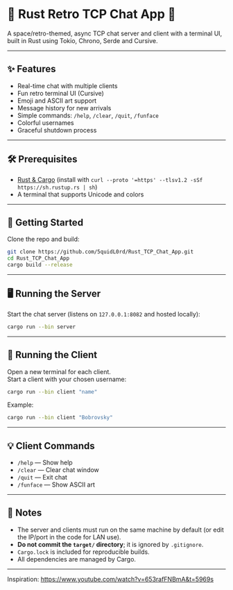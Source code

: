 # 🚀 Rust Retro TCP Chat App 🚀 

A space/retro-themed, async TCP chat server and client with a terminal UI, built in Rust using Tokio, Chrono, Serde and Cursive.

---

## ✨ Features

- Real-time chat with multiple clients
- Fun retro terminal UI (Cursive)
- Emoji and ASCII art support
- Message history for new arrivals
- Simple commands: `/help`, `/clear`, `/quit`, `/funface`
- Colorful usernames
- Graceful shutdown process 

---

## 🛠️ Prerequisites

- [Rust & Cargo](https://rustup.rs/) (install with `curl --proto '=https' --tlsv1.2 -sSf https://sh.rustup.rs | sh`)
- A terminal that supports Unicode and colors

---

## 🚦 Getting Started

Clone the repo and build:

```bash
git clone https://github.com/5quidL0rd/Rust_TCP_Chat_App.git
cd Rust_TCP_Chat_App
cargo build --release
```

---

## 🖥️ Running the Server

Start the chat server (listens on `127.0.0.1:8082` and hosted locally):

```bash
cargo run --bin server
```

---

## 💬 Running the Client

Open a new terminal for each client.  
Start a client with your chosen username:

```bash
cargo run --bin client "name" 
```

Example:

```bash
cargo run --bin client "Bobrovsky"
```

---

## 💡 Client Commands

- `/help`    — Show help
- `/clear`   — Clear chat window
- `/quit`    — Exit chat
- `/funface` — Show ASCII art

---

## 📝 Notes

- The server and clients must run on the same machine by default (or edit the IP/port in the code for LAN use).
- **Do not commit the `target/` directory**; it is ignored by `.gitignore`.
- `Cargo.lock` is included for reproducible builds.
- All dependencies are managed by Cargo.

---








Inspiration: https://www.youtube.com/watch?v=653rafFNBmA&t=5969s 
